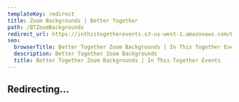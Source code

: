 ```yaml
---
templateKey: redirect
title: Zoom Backgrounds | Better Together
path: /BTZoomBackgrounds
redirect_url: https://inthistogetherevents.s3-us-west-1.amazonaws.com/Better_Together_Zoom_Backgrounds.zip
seo:
  browserTitle: Better Together Zoom Backgrounds | In This Together Events
  description: Better Together Zoom Backgrounds
  title: Better Together Zoom Backgrounds | In This Together Events
---
```

## Redirecting...